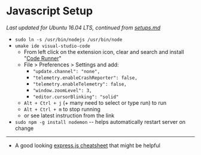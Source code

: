 # Javascript Setup
_Last updated for Ubuntu 16.04 LTS, continued from [setups.md](./setups.md)_

+ `sudo ln -s /usr/bin/nodejs /usr/bin/node`
+ `umake ide visual-studio-code`
  + From left click on the extension icon, clear and search and install "[Code Runner](https://marketplace.visualstudio.com/items?itemName=formulahendry.code-runner)"
  + File > Preferences > Settings and add:
    + `"update.channel": "none",`
    + `"telemetry.enableCrashReporter": false,`
    + `"telemetry.enableTelemetry": false,`
    + `"window.zoomLevel": 3,`
    + `"editor.cursorBlinking": "solid"`
  + `Alt + Ctrl + j` (+ many need to select or type run) to run
  + `Alt + Ctrl + m` to stop running
  + or see latest instruction from the link
+ `sudo npm -g install nodemon` -- helps automatically restart server on change

-------

+ A good looking [express.js cheatsheet](https://github.com/azat-co/cheatsheets/tree/master/express4) that might be helpful
